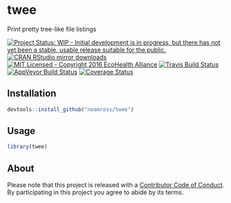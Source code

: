
twee
====

Print pretty tree-like file listings

[![Project Status: WIP - Initial development is in progress, but there has not yet been a stable, usable release suitable for the public.](http://www.repostatus.org/badges/latest/wip.svg)](http://www.repostatus.org/#wip) [![CRAN RStudio mirror downloads](http://cranlogs.r-pkg.org/badges/twee)](http://www.r-pkg.org/pkg/twee) [![MIT Licensed - Copyright 2016 EcoHealth Alliance](https://img.shields.io/badge/license-MIT-blue.svg)](https://badges.mit-license.org/) [![Travis Build Status](https://travis-ci.org/noamross/twee.svg?branch=master)](https://travis-ci.org/noamross/twee) [![AppVeyor Build Status](https://ci.appveyor.com/api/projects/status/github/noamross/twee?branch=master&svg=true)](https://ci.appveyor.com/project/noamross/twee) [![Coverage Status](https://img.shields.io/codecov/c/github/noamross/twee/master.svg)](https://codecov.io/github/noamross/twee?branch=master) <!-- 
[![CRAN RStudio mirror downloads](http://cranlogs.r-pkg.org/badges/twee)](http://www.r-pkg.org/pkg/twee)
-->

Installation
------------

``` r
devtools::install_github("noamross/twee")
```

Usage
-----

``` r
library(twee)
```

About
-----

Please note that this project is released with a [Contributor Code of Conduct](CONDUCT.md). By participating in this project you agree to abide by its terms.
